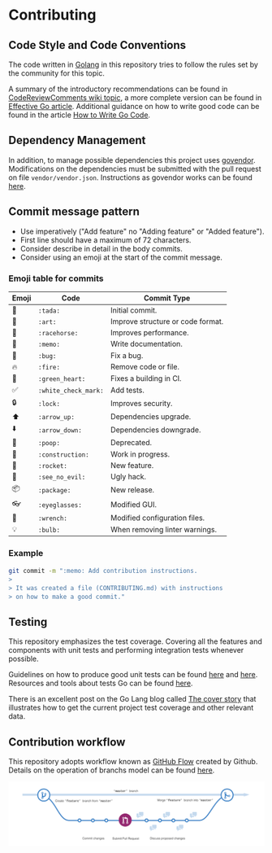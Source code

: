# Contributing

## Code Style and Code Conventions

The code written in [Golang](https://golang.org/) in this repository tries to follow the rules set by the community for this topic.

A summary of the introductory recommendations can be found in [CodeReviewComments wiki topic](https://github.com/golang/go/wiki/CodeReviewComments), a more complete version can be found in [Effective Go article](https://golang.org/doc/effective_go.html). Additional guidance on how to write good code can be found in the article [How to Write Go Code](https://golang.org/doc/code.html).

## Dependency Management

In addition, to manage possible dependencies this project uses [govendor](https://github.com/kardianos/govendor). Modifications on the dependencies must be submitted with the pull request on file `vendor/vendor.json`. Instructions as govendor works can be found [here](https://github.com/kardianos/govendor).

## Commit message pattern

- Use imperatively ("Add feature" no "Adding feature" or "Added feature").
- First line should have a maximum of 72 characters.
- Consider describe in detail in the body commits.
- Consider using an emoji at the start of the commit message.

### Emoji table for commits

Emoji | Code | Commit Type
------------ | ------------- | -------------
:tada: | `:tada:` | Initial commit.
:art: | `:art:` | Improve structure or code format.
:racehorse: | `:racehorse:` | Improves performance.
:memo: | `:memo:` | Write documentation.
:bug: | `:bug:` | Fix a bug.
:fire: | `:fire:` | Remove code or file.
:green_heart: | `:green_heart:` | Fixes a building in CI.
:white_check_mark: | `:white_check_mark:` | Add tests.
:lock: | `:lock:` | Improves security.
:arrow_up: | `:arrow_up:` | Dependencies upgrade.
:arrow_down: | `:arrow_down:` | Dependencies downgrade.
:poop: | `:poop:` | Deprecated.
:construction: | `:construction:` | Work in progress.
:rocket: | `:rocket:` | New feature.
:see_no_evil: | `:see_no_evil:` | Ugly hack.
:package: | `:package:` | New release.
:eyeglasses: | `:eyeglasses:` | Modified GUI.
:wrench: | `:wrench:` | Modified configuration files.
:bulb: | `:bulb:` | When removing linter warnings.

### Example
```bash
git commit -m ":memo: Add contribution instructions.
>
> It was created a file (CONTRIBUTING.md) with instructions
> on how to make a good commit."
```

## Testing

This repository emphasizes the test coverage. Covering all the features and components with unit tests and performing integration tests whenever possible.

Guidelines on how to produce good unit tests can be found [here](http://geosoft.no/development/unittesting.html) and [here](http://artofunittesting.com/unit-testing-review-guidelines/). Resources and tools about tests Go can be found [here](https://github.com/avelino/awesome-go#testing).

There is an excellent post on the Go Lang blog called [The cover story](https://blog.golang.org/cover) that illustrates how to get the current project test coverage and other relevant data.

## Contribution workflow

This repository adopts workflow known as [GitHub Flow](https://guides.github.com/introduction/flow/) created by Github. Details on the operation of branchs model can be found [here](https://guides.github.com/introduction/flow/).

![gitflow-diagram](images/github-workflow.png)